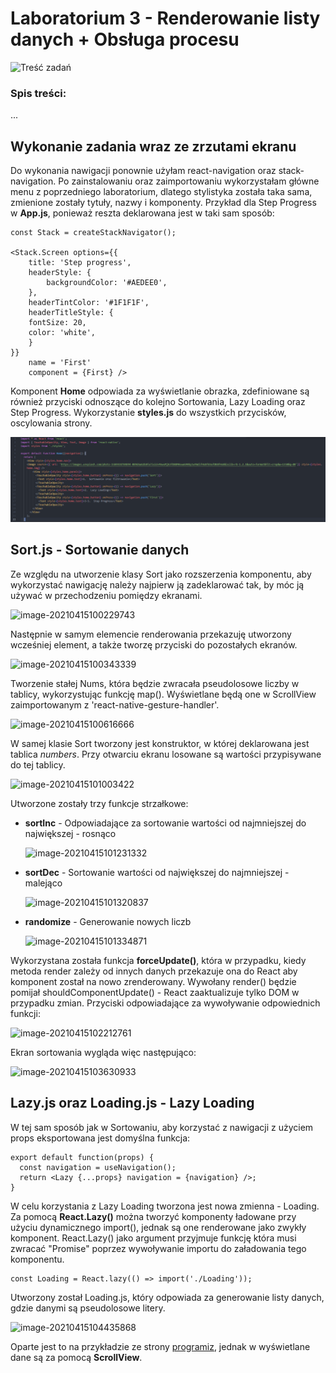 # Laboratorium 3 - Renderowanie listy danych + Obsługa procesu

![Treść zadań](https://i.imgur.com/oCFsHdj.png)

### Spis treści:

...

## Wykonanie zadania wraz ze zrzutami ekranu

Do wykonania nawigacji ponownie użyłam react-navigation oraz stack-navigation. Po zainstalowaniu oraz zaimportowaniu wykorzystałam główne menu z poprzedniego laboratorium, dlatego stylistyka została taka sama, zmienione zostały tytuły, nazwy i komponenty. Przykład dla Step Progress  w **App.js**, ponieważ reszta deklarowana jest w taki sam sposób:

```
const Stack = createStackNavigator();

<Stack.Screen options={{
    title: 'Step progress',
    headerStyle: {
    	backgroundColor: '#AEDEE0',
    },
	headerTintColor: '#1F1F1F',
	headerTitleStyle: {
	fontSize: 20,
	color: 'white',
	}
}} 
	name = 'First' 
	component = {First} />
```

Komponent **Home** odpowiada za wyświetlanie obrazka, zdefiniowane są również przyciski odnoszące do kolejno Sortowania, Lazy Loading oraz Step Progress. Wykorzystanie **styles.js** do wszystkich przycisków, oscylowania strony.

![1](https://raw.githubusercontent.com/jagodalewandowska/aplikacje-mobilne-lewandowska-185ic/master/Lab3/screenshots/1.png)

## Sort.js - Sortowanie danych

Ze względu na utworzenie klasy Sort jako rozszerzenia komponentu, aby wykorzystać nawigację należy najpierw ją zadeklarować tak, by móc ją używać w przechodzeniu pomiędzy ekranami.

![image-20210415100229743](C:\Users\Jagoda\aplikacje-mobilne-lewandowska-185ic\Lab3\screenshots\2.png)

Następnie w samym elemencie renderowania przekazuję utworzony wcześniej element, a także tworzę przyciski do pozostałych ekranów.

![image-20210415100343339](C:\Users\Jagoda\aplikacje-mobilne-lewandowska-185ic\Lab3\screenshots\3.png)

Tworzenie stałej Nums, która będzie zwracała pseudolosowe liczby w tablicy, wykorzystując funkcję map(). Wyświetlane będą one w ScrollView zaimportowanym z 'react-native-gesture-handler'.

![image-20210415100616666](C:\Users\Jagoda\aplikacje-mobilne-lewandowska-185ic\Lab3\screenshots\4.png)

W samej klasie Sort tworzony jest konstruktor, w której deklarowana jest tablica *numbers*. Przy otwarciu ekranu losowane są wartości przypisywane do tej tablicy.

![image-20210415101003422](C:\Users\Jagoda\aplikacje-mobilne-lewandowska-185ic\Lab3\screenshots\5.png)

Utworzone zostały trzy funkcje strzałkowe:

- **sortInc** - Odpowiadające za sortowanie wartości od najmniejszej do największej - rosnąco

  ![image-20210415101231332](C:\Users\Jagoda\aplikacje-mobilne-lewandowska-185ic\Lab3\screenshots\6.png)

- **sortDec** - Sortowanie wartości od największej do najmniejszej - malejąco

  ![image-20210415101320837](C:\Users\Jagoda\aplikacje-mobilne-lewandowska-185ic\Lab3\screenshots\7.png)

- **randomize** - Generowanie nowych liczb

  ![image-20210415101334871](C:\Users\Jagoda\aplikacje-mobilne-lewandowska-185ic\Lab3\screenshots\8.png)

Wykorzystana została funkcja **forceUpdate()**, która w przypadku, kiedy metoda render zależy od innych danych przekazuje ona do React aby komponent został na nowo zrenderowany. Wywołany render() będzie pomijał shouldComponentUpdate() -  React zaaktualizuje tylko DOM w przypadku zmian. Przyciski odpowiadające za wywoływanie odpowiednich funkcji:

![image-20210415102212761](C:\Users\Jagoda\aplikacje-mobilne-lewandowska-185ic\Lab3\screenshots\9.png)

Ekran sortowania wygląda więc następująco:

![image-20210415103630933](C:\Users\Jagoda\AppData\Roaming\Typora\typora-user-images\image-20210415103630933.png)

## Lazy.js oraz Loading.js - Lazy Loading

W tej sam sposób jak w Sortowaniu, aby korzystać z nawigacji z użyciem props eksportowana jest domyślna funkcja:

```
export default function(props) {
  const navigation = useNavigation();
  return <Lazy {...props} navigation = {navigation} />;
}
```

W celu korzystania z Lazy Loading tworzona jest nowa zmienna - Loading. Za pomocą **React.Lazy()** można tworzyć komponenty ładowane przy użyciu dynamicznego import(), jednak są one renderowane jako zwykły komponent. React.Lazy() jako argument przyjmuje funkcję która musi zwracać "Promise" poprzez wywoływanie importu do załadowania tego komponentu.

```
const Loading = React.lazy(() => import('./Loading'));
```

Utworzony został Loading.js, który odpowiada za generowanie listy danych, gdzie danymi są pseudolosowe litery.

![image-20210415104435868](C:\Users\Jagoda\aplikacje-mobilne-lewandowska-185ic\Lab3\screenshots\11.png)

Oparte jest to na przykładzie ze strony [programiz](https://www.programiz.com/javascript/examples/generate-random-strings), jednak w wyświetlane dane są za pomocą **ScrollView**.


